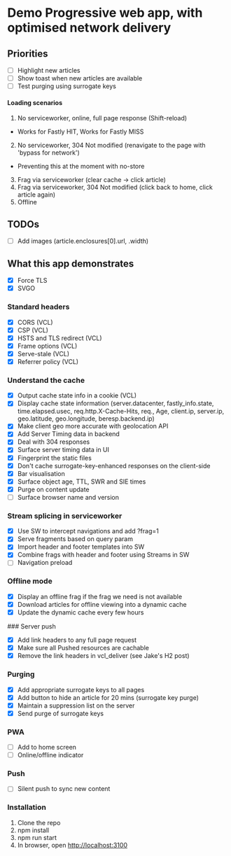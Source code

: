 # Demo Progressive web app, with optimised network delivery

## Priorities

- [ ] Highlight new articles
- [ ] Show toast when new articles are available
- [ ] Test purging using surrogate keys

#### Loading scenarios

1. No serviceworker, online, full page response (Shift-reload)
  - Works for Fastly HIT, Works for Fastly MISS
2. No serviceworker, 304 Not modified (renavigate to the page with 'bypass for network')
  - Preventing this at the moment with no-store
3. Frag via serviceworker (clear cache -> click article)
4. Frag via serviceworker, 304 Not modified (click back to home, click article again)
5. Offline

## TODOs

- [ ] Add images (article.enclosures[0].url, .width)

## What this app demonstrates

- [x] Force TLS
- [x] SVGO

### Standard headers

- [x] CORS (VCL)
- [x] CSP (VCL)
- [x] HSTS and TLS redirect (VCL)
- [x] Frame options (VCL)
- [x] Serve-stale (VCL)
- [x] Referrer policy (VCL)

### Understand the cache

- [x] Output cache state info in a cookie (VCL)
- [x] Display cache state information (server.datacenter, fastly_info.state, time.elapsed.usec, req.http.X-Cache-Hits, req., Age, client.ip, server.ip, geo.latitude, geo.longitude, beresp.backend.ip)
- [x] Make client geo more accurate with geolocation API
- [x] Add Server Timing data in backend
- [x] Deal with 304 responses
- [x] Surface server timing data in UI
- [x] Fingerprint the static files
- [x] Don't cache surrogate-key-enhanced responses on the client-side
- [x] Bar visualisation
- [x] Surface object age, TTL, SWR and SIE times
- [x] Purge on content update
- [ ] Surface browser name and version

### Stream splicing in serviceworker

- [x] Use SW to intercept navigations and add ?frag=1
- [x] Serve fragments based on query param
- [x] Import header and footer templates into SW
- [x] Combine frags with header and footer using Streams in SW
- [ ] Navigation preload

### Offline mode

- [x] Display an offline frag if the frag we need is not available
- [x] Download articles for offline viewing into a dynamic cache
- [x] Update the dynamic cache every few hours

### Server push

- [x] Add link headers to any full page request
- [x] Make sure all Pushed resources are cachable
- [x] Remove the link headers in vcl_deliver (see Jake's H2 post)

### Purging

- [x] Add appropriate surrogate keys to all pages
- [x] Add button to hide an article for 20 mins (surrogate key purge)
- [x] Maintain a suppression list on the server
- [x] Send purge of surrogate keys

### PWA

- [ ] Add to home screen
- [ ] Online/offline indicator

### Push

- [ ] Silent push to sync new content


### Installation

1. Clone the repo
2. npm install
3. npm run start
4. In browser, open [http://localhost:3100](http://localhost:3100)
